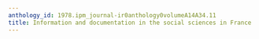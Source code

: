 ```yaml
---
anthology_id: 1978.ipm_journal-ir0anthology0volumeA14A34.11
title: Information and documentation in the social sciences in France
---
```

